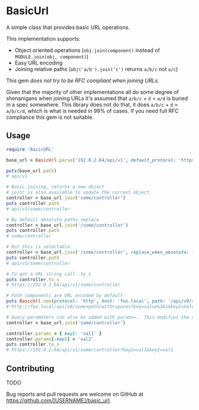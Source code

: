 BasicUrl
========

A simple class that provides basic URL operations.

This implementation supports:

- Object oriented operations (`obj.join(component)` instead of `MODULE.join(obj, component)`)
- Easy URL encoding
- Joining relative paths (`obj('a/b').join('c')` returns `a/b/c` not `a/c`)

This gem *does not try to be RFC compliant when joining URLs.*

Given that the majority of other implementations all do some degree of shenanigans when joining URLs it's assumed that `a/b/c` + `d` = `a/d` is buried in a spec somewhere.
This library does not do that, it does `a/b/c` + `d` = `a/b/c/d`, which is what is needed in 99% of cases.
If you need full RFC compliance this gem is not suitable.


## Usage

```ruby
require 'BasicURL'

base_url = BasicUrl.parse('192.0.2.64/api/v1', default_protocol: 'https')

puts(base_url.path)
# api/v1

# Basic joining, returns a new object
# join! is also available to update the current object
controller = base_url.join('some/controller')
puts controller.path
# api/v1/some/controller

# By default absolute paths replace
controller = base_url.join('/some/controller')
puts controller.path
# some/controller

# But this is selectable
controller = base_url.join('/some/controller', replace_when_absolute: false)
puts controller.path
# api/v1/some/controller             

# To get a URL string call .to_s
puts controller.to_s
# https://192.0.2.64/api/v1/some/controller

# Path components are URL encoded by default
puts BasicUrl.new(protocol: 'http', host: 'foo.local', path: '/api/v0/some path/with spaces', params: { key: 'value:1', key2: 'Value!', key3: ['and', 'arrays']}).to_s
# http://foo.local/api/v0/some+path/with+spaces?key=value%3A1&key2=Value%21&key3[]=and&key3[]=arrays

# Query parameters can also be added with params=.  This modifies the object
controller = base_url.join('some/controller')

controller.params = { key1: 'val1' }
controller.params[:key2] = 'val2'
puts controller.to_s
# https://192.0.2.64/api/v1/some/controller?key1=val1&key2=val2
```


## Contributing

TODO

Bug reports and pull requests are welcome on GitHub at https://github.com/[USERNAME]/basic_url.

